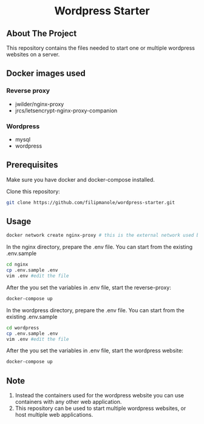 <br />
<p align="center">
  <h1 align="center">Wordpress Starter</h1>
</p>

## About The Project

This repository contains the files needed to start one or multiple wordpress websites on a server.

## Docker images used

### Reverse proxy
 - jwilder/nginx-proxy
 - jrcs/letsencrypt-nginx-proxy-companion
### Wordpress
 - mysql
 - wordpress

## Prerequisites

Make sure you have docker and docker-compose installed.

Clone this repository:
```sh
git clone https://github.com/filipmanole/wordpress-starter.git
```

## Usage

```sh
docker network create nginx-proxy # this is the external network used by the containers
```

In the nginx directory, prepare the .env file. You can start from the existing .env.sample

```sh
cd nginx
cp .env.sample .env
vim .env #edit the file
```

After the you set the variables in .env file, start the reverse-proxy:

```sh
docker-compose up
```

In the wordpress directory, prepare the .env file. You can start from the existing .env.sample

```sh
cd wordpress
cp .env.sample .env
vim .env #edit the file
```

After the you set the variables in .env file, start the wordpress website:

```sh
docker-compose up
```

## Note

1. Instead the containers used for the wordpress website you can use containers with any other web application.
2. This repository can be used to start multiple wordpress websites, or host multiple web applications.